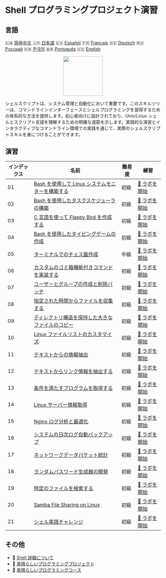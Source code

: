 # Shell プログラミングプロジェクト演習

## 言語

🇨🇳 [简体中文](README_zh.md) 🇯🇵 [日本語](README_ja.md) 🇪🇸 [Español](README_es.md) 🇫🇷 [Français](README_fr.md) 🇩🇪 [Deutsch](README_de.md) 🇷🇺 [Русский](README_ru.md) 🇰🇷 [한국어](README_ko.md) 🇧🇷 [Português](README_pt.md) 🇺🇸 [English](README.md) 

<div align="center">
<img width="128px" src="https://file.labex.io/path/FaVTnI4iqZP0.png">
</div>

シェルスクリプトは、システム管理と自動化において重要です。このスキルツリーは、コマンドラインインターフェースとシェルプログラミングを習得するための体系的な方法を提供します。初心者向けに設計されており、Unix/Linux シェルとスクリプト言語を理解するための明確な道筋を示します。実践的な演習とインタラクティブなコマンドライン環境での実践を通じて、実際のシェルスクリプトスキルを身につけることができます。

## 演習

|   インデックス | 名前                                                                                                                            | 難易度   | 練習                                                                                                |
|----------------|---------------------------------------------------------------------------------------------------------------------------------|----------|-----------------------------------------------------------------------------------------------------|
|             01 | [Bash を使用して Linux システムモニターを構築する](https://labex.io/ja/courses/project-build-a-linux-system-monitor-using-bash) | 初級     | [🚀 ラボを開始](https://labex.io/ja/courses/project-build-a-linux-system-monitor-using-bash)        |
|             02 | [Bash を使用したタスクスケジューラの構築](https://labex.io/ja/courses/project-build-a-task-scheduler-using-bash)                | 初級     | [🚀 ラボを開始](https://labex.io/ja/courses/project-build-a-task-scheduler-using-bash)              |
|             03 | [C 言語を使って Flappy Bird を作成する](https://labex.io/ja/courses/project-building-flappy-bird-using-c)                       | 初級     | [🚀 ラボを開始](https://labex.io/ja/courses/project-building-flappy-bird-using-c)                   |
|             04 | [Bash を使用したタイピングゲームの作成](https://labex.io/ja/courses/project-creating-a-typing-game-using-bash)                  | 初級     | [🚀 ラボを開始](https://labex.io/ja/courses/project-creating-a-typing-game-using-bash)              |
|             05 | [ターミナルでのチェス盤作成](https://labex.io/ja/courses/project-chess-board-in-terminal)                                       | 中級     | [🚀 ラボを開始](https://labex.io/ja/courses/project-chess-board-in-terminal)                        |
|             06 | [カスタムのゴミ箱機能付きコマンドを実装する](https://labex.io/ja/courses/project-avoid-accidental-deletion)                     | 初級     | [🚀 ラボを開始](https://labex.io/ja/courses/project-avoid-accidental-deletion)                      |
|             07 | [ユーザーとグループの作成と削除バッチ](https://labex.io/ja/courses/project-bulk-creation-and-deletion-of-users-and-groups)      | 初級     | [🚀 ラボを開始](https://labex.io/ja/courses/project-bulk-creation-and-deletion-of-users-and-groups) |
|             08 | [指定された時間からファイルを収集する](https://labex.io/ja/courses/project-collect-files-from-specified-time)                   | 初級     | [🚀 ラボを開始](https://labex.io/ja/courses/project-collect-files-from-specified-time)              |
|             09 | [ディレクトリ構造を保持した大きなファイルのコピー](https://labex.io/ja/courses/project-copy-specified-files)                    | 初級     | [🚀 ラボを開始](https://labex.io/ja/courses/project-copy-specified-files)                           |
|             10 | [Linux ファイルリストのカスタマイズ](https://labex.io/ja/courses/project-directory-size)                                        | 初級     | [🚀 ラボを開始](https://labex.io/ja/courses/project-directory-size)                                 |
|             11 | [テキストからの情報抽出](https://labex.io/ja/courses/project-extracting-information-from-text)                                  | 初級     | [🚀 ラボを開始](https://labex.io/ja/courses/project-extracting-information-from-text)               |
|             12 | [テキストからリンク情報を抽出する](https://labex.io/ja/courses/project-extracting-link-information-from-text)                   | 初級     | [🚀 ラボを開始](https://labex.io/ja/courses/project-extracting-link-information-from-text)          |
|             13 | [条件を満たすプログラムを取得する](https://labex.io/ja/courses/project-get-program-that-satisfies-the-condition)                | 初級     | [🚀 ラボを開始](https://labex.io/ja/courses/project-get-program-that-satisfies-the-condition)       |
|             14 | [Linux サーバー情報取得](https://labex.io/ja/courses/project-get-system-information)                                            | 初級     | [🚀 ラボを開始](https://labex.io/ja/courses/project-get-system-information)                         |
|             15 | [Nginx ログ分析と最適化](https://labex.io/ja/courses/project-log-analysis)                                                      | 初級     | [🚀 ラボを開始](https://labex.io/ja/courses/project-log-analysis)                                   |
|             16 | [システムの日次ログ自動バックアップ](https://labex.io/ja/courses/project-log-backup)                                            | 初級     | [🚀 ラボを開始](https://labex.io/ja/courses/project-log-backup)                                     |
|             17 | [ネットワークデータパケット統計](https://labex.io/ja/courses/project-network-data-packet-statistics)                            | 初級     | [🚀 ラボを開始](https://labex.io/ja/courses/project-network-data-packet-statistics)                 |
|             18 | [ランダムパスワード生成器の開発](https://labex.io/ja/courses/project-password-generator)                                        | 初級     | [🚀 ラボを開始](https://labex.io/ja/courses/project-password-generator)                             |
|             19 | [特定のファイルを検索する](https://labex.io/ja/courses/project-searching-for-specific-files)                                    | 初級     | [🚀 ラボを開始](https://labex.io/ja/courses/project-searching-for-specific-files)                   |
|             20 | [Samba File Sharing on Linux](https://labex.io/ja/courses/project-samba-file-sharing-on-linux)                                  | 初級     | [🚀 ラボを開始](https://labex.io/ja/courses/project-samba-file-sharing-on-linux)                    |
|             21 | [シェル実践チャレンジ](https://labex.io/ja/courses/shell-practice-challenges)                                                   | 初級     | [🚀 ラボを開始](https://labex.io/ja/courses/shell-practice-challenges)                              |

## その他

- 🔗 [Shell 詳細について](https://labex.io/ja/skilltrees/shell)
- 🔗 [素晴らしいプログラミングプロジェクト](https://github.com/labex-labs/awesome-programming-projects)
- 🔗 [素晴らしいプログラミングコース](https://github.com/labex-labs/awesome-programming-courses)

